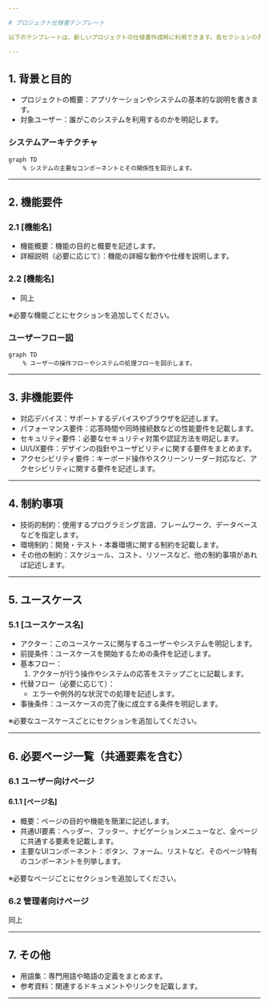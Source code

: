 ```yaml
---

# プロジェクト仕様書テンプレート

以下のテンプレートは、新しいプロジェクトの仕様書作成時に利用できます。各セクションの見出しと項目のみを記載しており、記入すべき内容が明確になるようにしています。

---
```


## 1. 背景と目的

- プロジェクトの概要：アプリケーションやシステムの基本的な説明を書きます。
- 対象ユーザー：誰がこのシステムを利用するのかを明記します。

### システムアーキテクチャ

```mermaid
graph TD
    % システムの主要なコンポーネントとその関係性を図示します。
```

---

## 2. 機能要件

### 2.1 [機能名]

- 機能概要：機能の目的と概要を記述します。
- 詳細説明（必要に応じて）：機能の詳細な動作や仕様を説明します。

### 2.2 [機能名]

- 同上

※必要な機能ごとにセクションを追加してください。

### ユーザーフロー図

```mermaid
graph TD
    % ユーザーの操作フローやシステムの処理フローを図示します。
```

---

## 3. 非機能要件

- 対応デバイス：サポートするデバイスやブラウザを記述します。
- パフォーマンス要件：応答時間や同時接続数などの性能要件を記載します。
- セキュリティ要件：必要なセキュリティ対策や認証方法を明記します。
- UI/UX要件：デザインの指針やユーザビリティに関する要件をまとめます。
- アクセシビリティ要件：キーボード操作やスクリーンリーダー対応など、アクセシビリティに関する要件を記述します。

---

## 4. 制約事項

- 技術的制約：使用するプログラミング言語、フレームワーク、データベースなどを指定します。
- 環境制約：開発・テスト・本番環境に関する制約を記載します。
- その他の制約：スケジュール、コスト、リソースなど、他の制約事項があれば記述します。

---

## 5. ユースケース

### 5.1 [ユースケース名]

- アクター：このユースケースに関与するユーザーやシステムを明記します。
- 前提条件：ユースケースを開始するための条件を記述します。
- 基本フロー：
  1. アクターが行う操作やシステムの応答をステップごとに記載します。
- 代替フロー（必要に応じて）：
  - エラーや例外的な状況での処理を記述します。
- 事後条件：ユースケースの完了後に成立する条件を明記します。

※必要なユースケースごとにセクションを追加してください。

---

## 6. 必要ページ一覧（共通要素を含む）

### 6.1 ユーザー向けページ

#### 6.1.1 [ページ名]

- 概要：ページの目的や機能を簡潔に記述します。
- 共通UI要素：ヘッダー、フッター、ナビゲーションメニューなど、全ページに共通する要素を記載します。
- 主要なUIコンポーネント：ボタン、フォーム、リストなど、そのページ特有のコンポーネントを列挙します。

※必要なページごとにセクションを追加してください。

### 6.2 管理者向けページ

同上

---

## 7. その他

- 用語集：専門用語や略語の定義をまとめます。
- 参考資料：関連するドキュメントやリンクを記載します。

---
